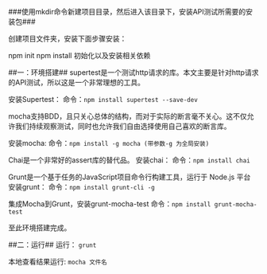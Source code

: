 ###使用mkdir命令新建项目目录，然后进入该目录下，安装API测试所需要的安装包###

创建项目文件夹，安装下面步骤安装：

npm init
npm install
初始化以及安装相关依赖

##一：环境搭建##
supertest是一个测试http请求的库。本文主要是针对http请求的API测试，所以这是一个非常理想的工具。

安装Supertest：
命令：`npm install supertest --save-dev`

mocha支持BDD，且只关心总体的结构，而对于实际的断言毫不关心。这不仅允许我们持续观察测试，同时也允许我们自由选择使用自己喜欢的断言库。

安装mocha:
命令：`npm install -g mocha (带参数-g 为全局安装) `

Chai是一个非常好的assert库的替代品。
安装chai：
命令：`npm install chai`

Grunt是一个基于任务的JavaScript项目命令行构建工具，运行于 Node.js 平台
安装grunt：
命令：`npm install grunt-cli -g`

集成Mocha到Grunt，安装grunt-mocha-test
命令：`npm install grunt-mocha-test`

至此环境搭建完成。

##二：运行##
运行：
`grunt`

本地查看结果运行:
`mocha 文件名`
